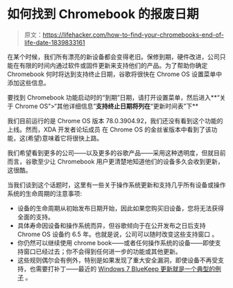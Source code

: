 # 如何找到 Chromebook 的报废日期

> 原文：<https://lifehacker.com/how-to-find-your-chromebooks-end-of-life-date-1839833161>

在某个时候，我们所有漂亮的新设备都会变得老旧。保修到期，硬件改进，公司只能在有限的时间内通过软件或固件更新来支持他们的产品。为了帮助你确定 Chromebook 何时将达到支持终止日期，谷歌将很快在 Chrome OS 设置菜单中添加这些信息。



要找到 Chromebook 功能启动时的“到期”日期，请打开设置菜单，然后进入**“关于 Chrome OS”>“其他详细信息”**支持终止日期将列在**“更新时间表”下**

我们目前运行的是 Chrome OS 版本 78.0.3904.92，我们还没有看到这个功能的上线。然而，XDA 开发者论坛成员 在 Chrome OS 的金丝雀版本中看到了该功能，这(希望)意味着它将很快上路。

我们希望看到更多的公司——以及更多的谷歌产品——采用这种透明度，但就目前而言，谷歌至少让 Chromebook 用户更清楚地知道他们的设备多久会收到更新，这很酷。

当我们谈到这个话题时，这里有一些关于操作系统更新和支持几乎所有设备或操作系统的生命周期的注意事项:

*   设备的生命周期从初始发布日期开始，因此如果您购买旧设备，您将无法获得全面的支持。
*   具体寿命因设备和操作系统而异，但谷歌倾向于在公开发布之日后支持 Chrome OS 设备约 6.5 年。也就是说，公司可以随时改变这些支持窗口 。
*   你仍然可以继续使用 chrome book——或者任何操作系统的设备——即使支持窗口已经过去；你不会得到任何进一步的功能或其他更新。
*   这些规则偶尔会有例外，特别是如果发现了重大安全漏洞，即使设备不再受支持，也需要打补丁——最近的 [Windows 7 BlueKeep 更新就是一个典型的例子](https://lifehacker.com/seriously-update-your-old-windows-7-pcs-and-windows-se-1839723097) 。